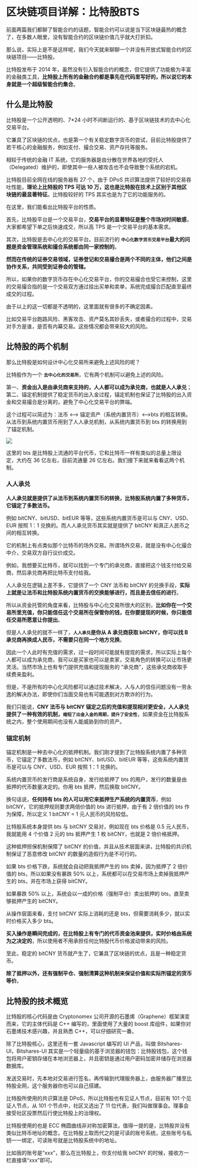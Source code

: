 # 区块链项目详解：比特股BTS
前面两篇我们都聊了智能合约的话题，智能合约可以说是当下区块链最热的概念了，在多数人眼里，没有智能合约的区块链价值几乎就大打折扣。

那么说，实际上是不是这样呢，我们今天就来聊聊一个并没有开放式智能合约的区块链项目——比特股。

比特股发布于 2014 年，虽然没有引入智能合约的概念，但它提供了功能极为丰富的金融类工具，**比特股上所有的金融合约都是事先在代码里写好的，所以说它的本身就是一个超级智能合约集合**。

## 什么是比特股
比特股是一个公开透明的、7*24 小时不间断运行的、基于区块链技术的去中心化交易平台。

它兼具了区块链的优点，也是第一个有关稳定数字货币的尝试，目前比特股提供了若干核心的金融服务，例如支付、撮合交易、资产存托等服务。

相较于传统的金融 IT 系统，它的服务器是由分散在世界各地的受托人（Delegated）维护的，即使其中一些人被攻击也不会导致整个系统的宕机。

比特股目前全网在线的服务器有 27 个，由于 DPoS 共识算法提供了较好的交易吞吐性能，**理论上比特股的 TPS 可达 10 万，这也是比特股在技术上区别于其他区块链的最显著特征**。比特股较好的 TPS 其实也是为了它的功能服务的。

在这里，我们能看出比特股平台的性质。

首先，比特股平台是一个交易平台，**交易平台的显著特征是整个市场对时间敏感**，大家都希望下单之后快速成交，所以高 TPS 是一个交易平台的基本需求。

其次，比特股是去中心化的交易平台。目前流行的 **`中心化数字货币交易平台`最大的问题是资金管理系统和撮合系统都由同一家控制的**。

**然而在传统的证券交易领域，证券登记和交易撮合是两个不同的主体，他们之间是协作关系，共同受到证券会的管辖。**

所以，如果你的数字货币存在中心化交易平台，你的交易撮合也受它来控制，这里的交易撮合指的是一个交易双方通过挂出买单和卖单，系统完成撮合匹配直至最终成交的过程。

由于以上的这一切都是不透明的，这里面就有很多的不确定因素。

比如交易平台跑路风险、黑客攻击、资产莫名其妙丢失，或者撮合的过程中，交易对手方是谁，是否有内幕交易。这些情况都会带来较大的风险。

## 比特股的两个机制
那么比特股是如何设计中心化交易所来避免上述风险的呢？

比特股作为一个 **`去中心化的交易所`**，它有两个机制可以避免上述的风险。

第一、**资金出入是由承兑商来支持的，人人都可以成为承兑商，也就是人人承兑**； 第二、锚定机制提供了稳定货币的出入金过程，锚定机制也保证了比特股的出入资金和交易撮合是分离的，避免了中心化交易平台的弊端。

这个过程可以简述为：法币 <—> 锚定资产（系统内置货币）<—>bts 的相互转换。从法币到系统内置货币用到了人人承兑机制，从系统内置货币到 bts 的转换用到了锚定机制。

![](https://github.com/yjjnls/blockchain-tutorial-cn/blob/master/img/20.1.png)

这里的 bts 是比特股上流通的平台代币，它和比特币一样有类似的总量上限设定，大约在 36 亿左右，目前流通量 26 亿左右。我们接下来就来看看这两个机制。

### 人人承兑
**人人承兑就是提供了从法币到系统内置货币的转换，比特股系统内置了多种货币，它锚定了多数法币。**

例如 bitCNY、bitUSD、bitEUR 等等，这些系统内置货币是可以与 CNY、USD、EUR 按照 1：1 兑换的。而人人承兑货币其实就是提供了 bitCNY 和真正人民币之间的相互转换。

它的机制上有点类似那个比特币的场外交易。所谓场外交易，就是没有中心化撮合中介，交易双方自行议价成交。

例如，我想要买比特币，就可以找到一个专门的承兑商，直接把这个钱支付给交易商，然后承兑商再把比特币支付给我。

人人承兑在逻辑上差不多，它提供了一个 CNY 法币和 bitCNY 的兑换手段，**实际上就是让法币和比特股系统内置货币的交换能够进行，而且是去信任的进行**。

所以从资金托管的角度来看，比特股与中心化交易所很大的区别，**比如你在一个交易所里充值，你只能信任这个交易所在保管你的钱，在你要提现的时候，你只能信任交易所愿意让你提出**。

但是人人承兑的就不一样了，**`人人承兑`是你从 A 承兑商获取 bitCNY，你可以找 B 承兑商再换成人民币，不需要只在同一个地方兑换**。

因此一个人此时有充值的需求，过一段时间可能就有提现的需求，所以实际上每个人都可以成为承兑商，我可以是买家也可以是卖家，交易角色的转换可以让市场更灵活。当然市场上也有专门提供充值和提现服务的 “承兑商”，这些承兑商收取手续费来盈利。

但是，不是所有的中心化风险都可以通过技术解决，人与人的信任问题没有一劳永逸的解决办法，即使你们当面交易也有可能遇到对方欺诈的行为。

我们只能说，**CNY 法币与 bitCNY 锚定之后的充值和提现相对更安全，人人承兑提供了一种有效的机制，`缩短了出金入金的周期，提升了安全性`**，如果资金在比特股系统之内，整个使用期间也没有人能威胁到你的资产。

### 锚定机制
锚定机制是一种去中心化的抵押机制。我们刚才提到了比特股系统内置了多种货币，它锚定了多数法币，例如 bitCNY、bitUSD、bitEUR 等等，这些系统内置货币是可以与 CNY、USD、EUR 按照 1：1 兑换的。

系统内置货币的发行商是系统自身，发行给抵押了 bts 的用户，发行的数量是由抵押的代币数量决定的。你用 bts 抵押，然后换取 bitCNY。

换句话说，**任何持有 bts 的人可以用它来抵押生产系统的内置货币**，例如 bitCNY，它的抵押规则要求两倍价值的 bts 进行抵押，由于有 2 倍价值的 bts 作为保障，所以定义 1 bitCNY = 1 元人民币的风险较低。

比特股系统本身提供 bts 与 bitCNY 交易对，例如现在 bts 价格是 0.5 元人民币，我就能用 4 个价值 2 元的 bts 抵押产生 1 枚 bitCNY，也就是 2 倍价格抵押。

这种抵押担保机制保障了 bitCNY 的价值，并且从技术层面来讲，比特股的共识机制保证了恶意修改 bitCNY 的数量的造假行为是不可行的。

如果 bts 价格下跌，系统就会自动把我抵押产生的 bts 卖掉，因为抵押了 2 倍价值的 bts，所以如果没有暴跌 50% 以上，系统都可以在交易市场上卖掉我抵押产生的 bts，并在市场上获得 bitCNY。

如果暴跌 50% 以上，系统会以一成的价格（强制平仓）卖出抵押的 bts，直至卖够抵押产生的 bitCNY。

从操作层面来看，支付 bitCNY 实际上消耗的还是 bts，但需要消耗多少，就以实时价格买入多少 bts。

**买入操作是瞬间完成的，在比特股上有专门的代币资金池来提供，实时价格由系统为之决定的**，所以使用者不用承担任何比特股代币价格波动带来的风险。

至此，稳定的 bitCNY 货币就产生了，它兼具了区块链的优点，且是一种稳定货币。

**除了抵押以外，还有强制平仓、强制清算这种机制来保证价值和实际所锚定的货币等价**。

## 比特股的技术概览
比特股的核心代码是由 Cryptonomex 公司开源的石墨烯（Graphene）框架演变而来，它的主体代码是 C++ 编写的，里面使用了大量的 boost 库组件，如果你对石墨烯技术感兴趣，并且熟悉 C++，可以仔细研究一番。

除了比特股核心，这里还有一套 Javascript 编写的 UI 产品，叫做 Bitshares-UI，Bitshares-UI 其实是一个轻量级的基于浏览器的钱包：比特股钱包，这个钱包将用户密钥存储在本地浏览器上，并且密钥是通过用户密码加密并储存在浏览器数据库。

发送交易时，先本地对交易进行签名，再传输到代理服务器上，由服务器广播至比特股全网，这个服务器你也可以自己搭建。

比特股所使用的共识算法是 DPoS，所以比特股也有见证人节点，目前有 101 个见证人节点，从 101 个节点中，社区又选出了 11 位代表，我们叫做理事会。理事会接受社区投票然后行使比特股上的治理权。

比特股使用的也是 ECC 椭圆曲线非对称加密算法，值得一提的是，比特股并没有类似比特币地址的概念，在比特股上取而代之的是可读的账号系统，这些账号与私钥一一绑定，可读账号就是比特股系统中的地址。

比如我的账号是“xxx”，那么在比特股上，你支付给我 bitCNY 的时候，接收方一栏直接填“xxx”即可。